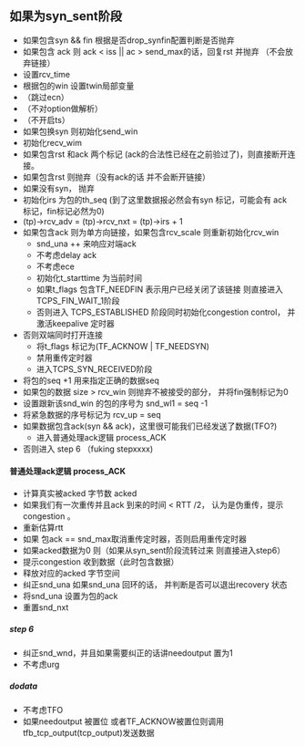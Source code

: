 ## 如果为syn_sent阶段

 - 如果包含syn && fin 根据是否drop_synfin配置判断是否抛弃
 - 如果包含 ack 则 ack < iss || ac > send_max的话，回复rst 并抛弃 （不会放弃链接）
 - 设置rcv_time 
 - 根据包的win 设置twin局部变量
 - （跳过ecn）
 - （不对option做解析）
 - （不开启ts）
 - 如果包换syn 则初始化send_win
 - 初始化recv_wim
 - 如果包含rst 和ack 两个标记 (ack的合法性已经在之前验过了)，则直接断开连接。
 - 如果包含rst 则抛弃（没有ack的话 并不会断开链接）
 - 如果没有syn， 抛弃
 - 初始化irs 为包的th_seq (到了这里数据报必然会有syn 标记，可能会有 ack 标记，fin标记必然为0)
 - (tp)->rcv_adv = (tp)->rcv_nxt = (tp)->irs + 1
 - 如果包含ack 则为单方向链接，如果包含rcv_scale 则重新初始化rcv_win
   - snd_una ++ 来响应对端ack
   - 不考虑delay ack
   - 不考虑ece
   - 初始化t_starttime 为当前时间
   - 如果t_flags 包含TF_NEEDFIN 表示用户已经关闭了该链接 则直接进入TCPS_FIN_WAIT_1阶段
   - 否则进入 TCPS_ESTABLISHED 阶段同时初始化congestion control， 并激活keepalive 定时器
 - 否则双端同时打开连接
   - 将t_flags 标记为(TF_ACKNOW | TF_NEEDSYN)
   - 禁用重传定时器
   - 进入TCPS_SYN_RECEIVED阶段
 - 将包的seq +1 用来指定正确的数据seq
 - 如果包的数据 size > rcv_win 则抛弃不被接受的部分， 并将fin强制标记为0
 - 设置跟新该snd_win 的包的序号为 snd_wl1 = seq -1
 - 将紧急数据的序号标记为 rcv_up = seq
 - 如果数据包含ack(syn && ack)，这里很可能我们已经发送了数据(TFO?)
   - 进入普通处理ack逻辑 process_ACK
 - 否则进入 step 6 （fuking stepxxxx)

#### 普通处理ack逻辑 process_ACK

 - 计算真实被acked 字节数 acked
 - 如果我们有一次重传并且ack 到来的时间 < RTT /2， 认为是伪重传，提示congestion 。
 - 重新估算rtt
 - 如果 包ack == snd_max取消重传定时器，否则启用重传定时器
 - 如果acked数据为0 则（如果从syn_sent阶段流转过来 则直接进入step6）
 - 提示congestion 收到数据（此时包含数据）
 - 释放对应的acked 字节空间
 - 纠正snd_una 如果snd_una 回环的话， 并判断是否可以退出recovery 状态
 - 将snd_una 设置为包的ack
 - 重置snd_nxt 

##### step 6
 - 纠正snd_wnd，并且如果需要纠正的话讲needoutput 置为1
 - 不考虑urg
 
##### dodata

 - 不考虑TFO
 - 如果needoutput 被置位 或者TF_ACKNOW被置位则调用tfb_tcp_output(tcp_output)发送数据
 
 
 
 
